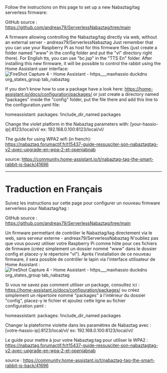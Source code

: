 Follow the instructions on this page to set up a new Nabaztag/tag serverless firmware:

GitHub source :
  https://github.com/andreax79/ServerlessNabaztag/tree/main

A firmware allowing controlling the Nabaztag/tag directly via web, without an external server - andreax79/ServerlessNabaztag
Just remember that you can use your Raspberry Pi as host for this firmware files (just create a folder named "www" in the config folder and put the "vl" directory right there). For English tts, you can use "bc.jsp" in the "TTS En" folder.
After installing this new firmware, it will be possible to control the rabbit using the Home Assistant user interface:
![FireShot Capture 4 - Home Assistant - https___maxhassio duckdns org_states_group tab_nabaztag](https://github.com/user-attachments/assets/76396d13-a4cb-4041-aa77-7e3cd82eb915)

If you don't know how to use a package have a look here: https://home-assistant.io/docs/configuration/packages/ or just create a directory named "packages" inside the "config" folder, put the file there and add this line to the configuration.yaml file:

homeassistant:
  packages: !include_dir_named packages

Change the violet platform in the Nabaztag parameters with:
[your-hassio-ip]:8123/local/vl/
ex:
192.168.0.100:8123/local/vl/

The guide for using WPA2 wifi (in french):
  https://nabaztag.forumactif.fr/t15437-guide-ressusciter-son-nabaztagtag-v2-avec-upgrade-en-wpa-2-et-openjabnab

source: https://community.home-assistant.io/t/nabaztag-tag-the-smart-rabbit-is-back/41696

---

# Traduction en Français

Suivez les instructions sur cette page pour configurer un nouveau firmware serverless pour Nabaztag/tag :

GitHub source :
  https://github.com/andreax79/ServerlessNabaztag/tree/main

Un firmware permettant de contrôler le Nabaztag/tag directement via le web, sans serveur externe - andreax79/ServerlessNabaztag
N'oubliez pas que vous pouvez utiliser votre Raspberry Pi comme hôte pour ces fichiers de firmware (créez simplement un dossier nommé "www" dans le dossier config et placez-y le répertoire "vl").
Après l'installation de ce nouveau firmware, il sera possible de contrôler le lapin via l'interface utilisateur de Home Assistant :
![FireShot Capture 4 - Home Assistant - https___maxhassio duckdns org_states_group tab_nabaztag](https://github.com/user-attachments/assets/76396d13-a4cb-4041-aa77-7e3cd82eb915)

Si vous ne savez pas comment utiliser un package, consultez ici : https://home-assistant.io/docs/configuration/packages/ ou créez simplement un répertoire nommé "packages" à l'intérieur du dossier "config", placez-y le fichier et ajoutez cette ligne au fichier configuration.yaml :

homeassistant:
  packages: !include_dir_named packages

Changer la plateforme violette dans les paramètres de Nabaztag avec :
[votre-hassio-ip]:8123/local/vl/
ex:
192.168.0.100:8123/local/vl/

Le guide pour mettre à jour votre Nabaztag:tag pour utiliser le WPA2 :
  https://nabaztag.forumactif.fr/t15437-guide-ressusciter-son-nabaztagtag-v2-avec-upgrade-en-wpa-2-et-openjabnab

source : https://community.home-assistant.io/t/nabaztag-tag-the-smart-rabbit-is-back/41696
